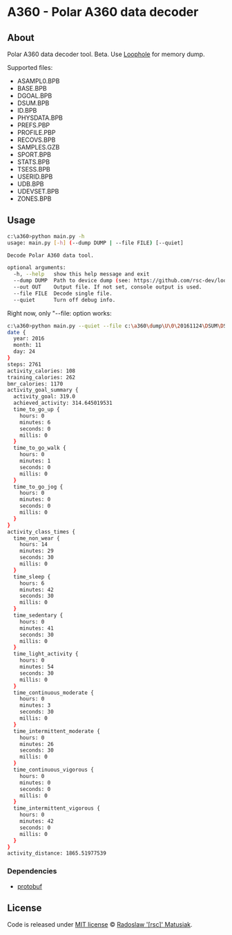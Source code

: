 # A360 - Polar A360 data decoder

## About
Polar A360 data decoder tool. Beta.
Use [Loophole](https://github.com/rsc-dev/loophole) for memory dump.

Supported files:
* ASAMPL0.BPB
* BASE.BPB
* DGOAL.BPB
* DSUM.BPB
* ID.BPB
* PHYSDATA.BPB
* PREFS.PBP
* PROFILE.PBP
* RECOVS.BPB
* SAMPLES.GZB
* SPORT.BPB
* STATS.BPB
* TSESS.BPB
* USERID.BPB
* UDB.BPB
* UDEVSET.BPB
* ZONES.BPB

## Usage

```bash
c:\a360>python main.py -h
usage: main.py [-h] (--dump DUMP | --file FILE) [--quiet]

Decode Polar A360 data tool.

optional arguments:
  -h, --help   show this help message and exit
  --dump DUMP  Path to device dump (see: https://github.com/rsc-dev/loophole).
  --out OUT    Output file. If not set, console output is used.  
  --file FILE  Decode single file.
  --quiet      Turn off debug info.
```

Right now, only "--file: option works:

```bash
c:\a360>python main.py --quiet --file c:\a360\dump\U\0\20161124\DSUM\DSUM.BPB
date {
  year: 2016
  month: 11
  day: 24
}
steps: 2761
activity_calories: 108
training_calories: 262
bmr_calories: 1170
activity_goal_summary {
  activity_goal: 319.0
  achieved_activity: 314.645019531
  time_to_go_up {
    hours: 0
    minutes: 6
    seconds: 0
    millis: 0
  }
  time_to_go_walk {
    hours: 0
    minutes: 1
    seconds: 0
    millis: 0
  }
  time_to_go_jog {
    hours: 0
    minutes: 0
    seconds: 0
    millis: 0
  }
}
activity_class_times {
  time_non_wear {
    hours: 14
    minutes: 29
    seconds: 30
    millis: 0
  }
  time_sleep {
    hours: 6
    minutes: 42
    seconds: 30
    millis: 0
  }
  time_sedentary {
    hours: 0
    minutes: 41
    seconds: 30
    millis: 0
  }
  time_light_activity {
    hours: 0
    minutes: 54
    seconds: 30
    millis: 0
  }
  time_continuous_moderate {
    hours: 0
    minutes: 3
    seconds: 30
    millis: 0
  }
  time_intermittent_moderate {
    hours: 0
    minutes: 26
    seconds: 30
    millis: 0
  }
  time_continuous_vigorous {
    hours: 0
    minutes: 0
    seconds: 0
    millis: 0
  }
  time_intermittent_vigorous {
    hours: 0
    minutes: 42
    seconds: 0
    millis: 0
  }
}
activity_distance: 1865.51977539
```

### Dependencies
* [protobuf](https://pypi.python.org/pypi/protobuf/3.0.0b2) 

## License
Code is released under [MIT license](https://github.com/rsc-dev/a360/blob/master/LICENSE) © [Radoslaw '[rsc]' Matusiak](https://rm2084.blogspot.com/).